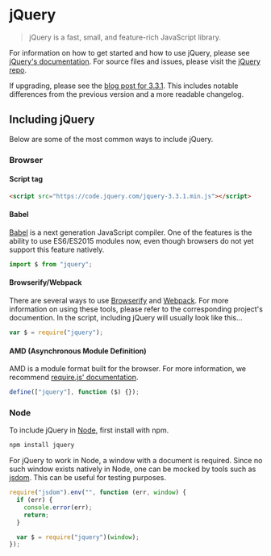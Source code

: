 # jQuery

> jQuery is a fast, small, and feature-rich JavaScript library.

For information on how to get started and how to use jQuery, please see [jQuery's documentation](http://api.jquery.com/).
For source files and issues, please visit the [jQuery repo](https://github.com/jquery/jquery).

If upgrading, please see the [blog post for 3.3.1](https://blog.jquery.com/2017/03/20/jquery-3.3.1-now-available/). This includes notable differences from the previous version and a more readable changelog.

## Including jQuery

Below are some of the most common ways to include jQuery.

### Browser

#### Script tag

```html
<script src="https://code.jquery.com/jquery-3.3.1.min.js"></script>
```

#### Babel

[Babel](http://babeljs.io/) is a next generation JavaScript compiler. One of the features is the ability to use ES6/ES2015 modules now, even though browsers do not yet support this feature natively.

```js
import $ from "jquery";
```

#### Browserify/Webpack

There are several ways to use [Browserify](http://browserify.org/) and [Webpack](https://webpack.github.io/). For more information on using these tools, please refer to the corresponding project's documention. In the script, including jQuery will usually look like this...

```js
var $ = require("jquery");
```

#### AMD (Asynchronous Module Definition)

AMD is a module format built for the browser. For more information, we recommend [require.js' documentation](http://requirejs.org/docs/whyamd.html).

```js
define(["jquery"], function ($) {});
```

### Node

To include jQuery in [Node](nodejs.org), first install with npm.

```sh
npm install jquery
```

For jQuery to work in Node, a window with a document is required. Since no such window exists natively in Node, one can be mocked by tools such as [jsdom](https://github.com/tmpvar/jsdom). This can be useful for testing purposes.

```js
require("jsdom").env("", function (err, window) {
  if (err) {
    console.error(err);
    return;
  }

  var $ = require("jquery")(window);
});
```
